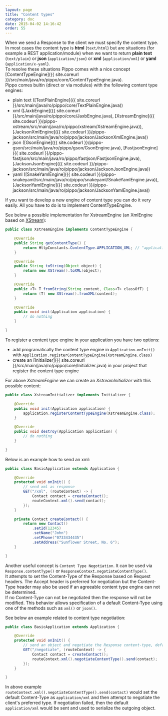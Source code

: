 ```yaml
---
layout: page
title: "Content types"
category: doc
date: 2015-04-02 14:16:42
order: 55
---
```


When we send a Response to the client we must specify the content type. In most cases the content type is __html__ (`text/html`) but are situations (for example a REST application/module)
when we want to return __plain text__ (`text/plain`) or __json__ (`application/json`) or __xml__ (`application/xml`) or __yaml__ (`application/x-yaml`).  
To resolve these situations Pippo comes with a nice concept [ContentTypeEngine]({{ site.coreurl }}/src/main/java/ro/pippo/core/ContentTypeEngine.java).  
Pippo comes bultin (direct or via modules) with the following content type engines:

- plain text ([TextPlainEngine]({{ site.coreurl }}/src/main/java/ro/pippo/core/TextPlainEngine.java))
- xml ([JaxbEngine]({{ site.coreurl }}/src/main/java/ro/pippo/core/JaxbEngine.java), [XstreamEngine]({{ site.codeurl }}/pippo-xstream/src/main/java/ro/pippo/xstream/XstreamEngine.java)), [JacksonXmlEngine]({{ site.codeurl }}/pippo-jackson/src/main/java/ro/pippo/jackson/JacksonXmlEngine.java))
- json ([GsonEngine]({{ site.codeurl }}/pippo-gson/src/main/java/ro/pippo/gson/GsonEngine.java), [FastjsonEngine]({{ site.codeurl }}/pippo-fastjson/src/main/java/ro/pippo/fastjson/FastjsonEngine.java), [JacksonJsonEngine]({{ site.codeurl }}/pippo-jackson/src/main/java/ro/pippo/jackson/JacksonJsonEngine.java))
- yaml ([SnakeYamlEngine]({{ site.codeurl }}/pippo-snakeyaml/src/main/java/ro/pippo/snakeyaml/SnakeYamlEngine.java)), [JacksonYamlEngine]({{ site.codeurl }}/pippo-jackson/src/main/java/ro/pippo/jackson/JacksonYamlEngine.java))

If you want to develop a new engine of content type you can do it very easily. All you have to do is to implement ContentTypeEngine.  

See below a possible implementation for XstreamEngine (an XmlEngine based on [XStream](http://xstream.codehaus.org)):

```java
public class XstreamEngine implements ContentTypeEngine {

    @Override
    public String getContentType() {
        return HttpConstants.ContentType.APPLICATION_XML; // "application/xml"
    }

	@Override
	public String toString(Object object) {
		return new XStream().toXML(object);
	}

	@Override
	public <T> T fromString(String content, Class<T> classOfT) {
		return (T) new XStream().fromXML(content);
	}

	@Override
	public void init(Application application) {
		// do nothing
	}

}
```

To register a content type engine in your application you have two options:

- add programatically the content type engine in `Application.onInit()` with `Application.registerContentTypeEngine(XstreamEngine.class)`
- create an [Initializer]({{ site.coreurl }}/src/main/java/ro/pippo/core/Initializer.java) in your project that register the content type engine

For above _XstreamEngine_ we can create an _XstreamInitializer_ with this possible content:

```java
public class XstreamInitializer implements Initializer {

    @Override
    public void init(Application application) {
        application.registerContentTypeEngine(XstreamEngine.class);
    }

    @Override
    public void destroy(Application application) {
		// do nothing
    }

}
```

Below is an example how to send an xml:

```java
public class BasicApplication extends Application {

    @Override
    protected void onInit() {
        // send xml as response
        GET("/xml", (routeContext) -> {
			Contact contact = createContact();
			routeContext.xml().send(contact);
        });
    }

	private Contact createContact() {
		return new Contact()
			.setId(12345)
			.setName("John")
			.setPhone("0733434435")
			.setAddress("Sunflower Street, No. 6");
	}

}
```

Another useful concept is `Content Type Negotiation`. It can be used via `Response.contentType()` or `ResponseContext.negotiateContentType()`.  
It attempts to set the Content-Type of the Response based on Request headers. The Accept header is preferred for negotiation but the Content-Type
header may also be used if an agreeable content type engine can not be determined.  
If no Content-Type can not be negotiated then the response will not be modified. This behavior allows specification of a default Content-Type
using one of the methods such as `xml()` or `json()`.

See below an example related to content type negotiation:

```java
public class BasicApplication extends Application {

    @Override
    protected void onInit() {
        // send an object and negotiate the Response content-type, default to XML
        GET("/negotiate", (routeContext) -> {
			Contact contact = createContact();
			routeContext.xml().negotiateContentType().send(contact);
		});
	}

}
```

In above example `routeContext.xml().negotiateContentType().send(contact)` would set the default Content-Type as `application/xml` and
then attempt to negotiate the client's preferred type. If negotiation failed, then the default `application/xml` would be sent and used to
serialize the outgoing object.  
